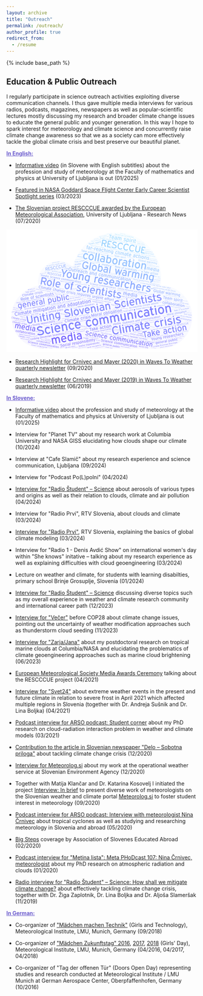 ```yaml
---
layout: archive
title: "Outreach"
permalink: /outreach/
author_profile: true
redirect_from:
  - /resume
---
```


{% include base_path %}

## Education & Public Outreach

I regularly participate in science outreach activities exploiting diverse communication channels. I thus gave multiple media interviews for various radios, podcasts, magazines, newspapers as well as popular-scientific lectures mostly discussing my research and broader climate change issues to educate the general public and younger generation. In this way I hope to spark interest for meteorology and climate science and concurrently raise climate change awareness so that we as a society can more effectively tackle the global climate crisis and best preserve our beautiful planet.

<b><font color="slateblue"><u>In English:</u></font></b> 

* [Informative video](https://www.youtube.com/watch?v=TKgGIXfJLtQ) (in Slovene with English subtitles) about the profession and study of meteorology at the Faculty of mathematics and physics at University of Ljubljana is out (01/2025)

* [Featured in NASA Goddard Space Flight Center Early Career Scientist Spotlight series](https://science.gsfc.nasa.gov/600/ECSS/Nina-Crnivec.html) (03/2023)<br/>

* [The Slovenian project RESCCCUE awarded by the European Meteorological Association](https://www.uni-lj.si/research_and_development/research_news/interdisciplinary_research/2020070315391882/the_slovenian_project_rescccue_awarded_by_the_european_meteorological_association/), University of Ljubljana - Research News (07/2020)

![RESCCCUE Word Art](/images/RESCCCUE_WordArt.png)

* [Research Highlight for Crnivec and Mayer (2020) in Waves To Weather quarterly newsletter](https://www.wavestoweather.de/communication/dissemination-activities/publications/quarterly_newsletter/2020/w2w_newsletter_q3_2020.pdf) (09/2020)<br/>

* [Research Highlight for Crnivec and Mayer (2019) in Waves To Weather quarterly newsletter](https://www.wavestoweather.de/communication/dissemination-activities/publications/quarterly_newsletter/2019/w2w_newsletter_q2_20191.pdf) (06/2019)<br/>

<b><font color="slateblue"><u>In Slovene:</u></font></b> 

* [Informative video](https://www.youtube.com/watch?v=QwUcm7ND3C8&t=27s) about the profession and study of meteorology at the Faculty of mathematics and physics at University of Ljubljana is out (01/2025)

* Interview for "Planet TV" about my research work at Columbia University and NASA GISS elucidating how clouds shape our climate (10/2024)

* Interview at "Cafe Slamič" about my research experience and science communication, Ljubljana (09/2024)
  
* Interview for "Podcast Po(L)polni" (04/2024)

* [Interview for "Radio Študent" – Science](https://radiostudent.si/znanost/arso/aerso) about aerosols of various types and origins as well as their relation to clouds, climate and air pollution (04/2024)

* Interview for "Radio Prvi", RTV Slovenia, about clouds and climate (03/2024)

* [Interview for "Radio Prvi"](https://prvi.rtvslo.si/podkast/jutranja-vremenska-fronta/173251595/175031771), RTV Slovenia, explaining the basics of global climate modeling (03/2024)
  
* Interview for "Radio 1 - Denis Avdić Show" on international women's day within "She knows" initative – talking about my research experience as well as explaining difficulties with cloud geoengineering (03/2024)

* Lecture on weather and climate, for students with learning disabilties, primary school Brinje Grosuplje, Slovenia (01/2024)

* [Interview for "Radio Študent" – Science](https://radiostudent.si/znanost/odprti-termin-za-znanost/nocni-program-znanstvene-redakcije-0) discussing diverse topics such as my overall experience in weather and climate research community and international career path (12/2023)

* [Interview for "Večer"](https://vecer.com/slovenija/resevanje-sveta-pred-podnebnim-zlomom-lahko-clovek-spreminja-vreme-in-podnebje-10344702) before COP28 about climate change issues, pointing out the uncertainty of weather modification approaches such as thunderstorm cloud seeding (11/2023)

* [Interview for "Zarja/Jana"](https://novice.svet24.si/revija/jana/clanek/zgodbe/649140df5a399/kako-naredis-oblak) about my postdoctoral research on tropical marine clouds at Columbia/NASA and elucidating the problematics of climate geoengineering approaches such as marine cloud brightening (06/2023)

* [European Meteorological Society Media Awards Ceremony](https://www.youtube.com/watch?v=3taZqPIbZh4) talking about the RESCCCUE project (04/2021)

* [Interview for "Svet24"](https://novice.svet24.si/clanek/novice/slovenija/6073055dc2e54/najvec-skode-bodo-utrpeli-slovenski-sadjarji-vinogradniki-in-cebelarji) about extreme weather events in the present and future climate in relation to severe frost in April 2021 which affected multiple regions in Slovenia (together with Dr. Andreja Sušnik and Dr. Lina Boljka) (04/2021)

* [Podcast interview for ARSO podcast: Student corner](https://meteo.arso.gov.si/uploads/probase/www/fproduct/media/sl/podcast/podcast_20210317_ep057.mp3) about my PhD research on cloud-radiation interaction problem in weather and climate models (03/2021)

* [Contribution to the article in Slovenian newspaper "Delo – Sobotna priloga"](https://www.delo.si/sobotna-priloga/razglednice-z-vroce-strani-alp/) about tackling climate change crisis (12/2020)

* [Interview for Meteorolog.si](https://meteorolog.si/index.php/2020/12/18/nina-crnivec/) about my work at the operational weather service at Slovenian Environment Agency (12/2020)

* Together with Matija Klančar and Dr. Katarina Kosovelj I initiated the project [Interview: In brief](http://meteorolog.si/index.php/2020/09/15/napovednik-intervjuji-na-kratko/) to present diverse work of meteorologists on the Slovenian weather and climate portal [Meteorolog.si](http://meteorolog.si/) to foster student interest in meteorology (09/2020)

* [Podcast interview for ARSO podcast: Interview with meteorologist Nina Črnivec](http://www.meteo.si/uploads/probase/www/fproduct/media/sl/podcast/podcast_20200520_ep040.mp3) about tropical cyclones as well as studying and researching meteorology in Slovenia and abroad (05/2020)

* [Big Steps](https://www.facebook.com/dvtis/photos/a.1017215245070418/1956902154435051/?type=3&theater) coverage by Association of Slovenes Educated Abroad (02/2020)

* [Podcast interview for "Metina lista": Meta PHoDcast 107: Nina Črnivec, meteorologist](https://metinalista.si/meta-phodcast-107-nina-crnivec-meteorologinja/) about my PhD research on atmospheric radiation and clouds (01/2020)

* [Radio interview for "Radio Študent" – Science: How shall we mitigate climate change?](https://radiostudent.si/znanost/zr-intervju/kako-bomo-bla%C5%BEili-podnebne-spremembe?fbclid=IwAR2y3n6dfT9tYwNvE19qQpJQxxlx4NXMCNswiruB8Ier-CspBRPHdpXCQM4) about effectively tackling climate change crisis, together with Dr. Žiga Zaplotnik, Dr. Lina Boljka and Dr. Aljoša Slameršak (11/2019)<br/> 

<!---
* Our 'Request of Slovenian researchers to take immediate action on improving the climate change mitigation and adaptation policy' (joint work with [Žiga Zaplotnik](https://zaplotnik.github.io/), [Lina Boljka](https://lina-boljka.github.io/) and [Aljoša Slameršak](https://ictaweb.uab.cat/personal_detail.php?id=4088)) has received extensive media coverage (11-12/2019):
> - **RTV-SLO (MMC):** [Znanstveniki: Slovenija ne kaže pripravljenosti, da bi se na podnebne spremembe odločno odzvala](https://www.rtvslo.si/okolje/novice/znanstveniki-slovenija-ne-kaze-pripravljenosti-da-bi-se-na-podnebne-spremembe-odlocno-odzvala/504612?fbclid=IwAR2Px1cLtDykMJxNszkG6MI1QDOM2LneGWqK70LchAvEST9RBr_VWVjM-7Y)<br/> 
> - **24 ur:** [Odprto pismo: Podnebne spremembe ogrožajo življenja več kot milijarde ljudi](https://www.24ur.com/novice/slovenija/razocarani-slovenski-znanstveniki-politiki-se-ne-zavedajo-resnosti-problema.html)<br/> 
> - **Dnevnik:** [Slovenski raziskovalci pozivajo k odločnemu ukrepanju za blaženje podnebnih sprememb](https://www.dnevnik.si/1042913601/slovenija/slovenski-raziskovalci-pozivajo-k-odlocnemu-ukrepanju-za-blazenje-podnebnih-sprememb)<br/> 
> - **Delo in Sobotna priloga:** [Slovenski raziskovalci pozivajo politiko: Sprejmite bolj ambiciozen podnebni načrt!](https://www.delo.si/novice/okolje/slovenski-raziskovalci-pozivajo-politiko-sprejmite-bolj-ambiciozen-podnebni-nacrt-247970.html)<br/>  
> - **STA-Znanost:** [Slovenski raziskovalci pozivajo k odločnemu ukrepanju za blaženje podnebnih sprememb](http://znanost.sta.si/2696264/slovenski-raziskovalci-pozivajo-k-odlocnemu-ukrepanju-za-blazenje-podnebnih-sprememb)<br/> 
> - **Mladina:** [Slovenski znanstveniki o podnebnih spremembah: Naša moralna in etična dolžnost je pozvati k ukrepanju](https://www.mladina.si/194097/slovenski-znanstveniki-o-podnebnih-spremembah-nasa-moralna-in-eticna-dolznost-je-pozvati-k-ukr/)<br/>  
> - **Večer:** [Znanstveniki pozivajo vlado, državni zbor in državni svet: "Ukrepajte!"](https://www.vecer.com/znanstveniki-pozivajo-vlado-drzavni-zbor-in-drzavni-svet-ukrepajte-10089051)<br/> 
> - **Slovenske novice:** [Grožnje Pahorju in Šarcu: pred Slovenijo katastrofalne spremembe](https://www.slovenskenovice.si/novice/slovenija/clanek/groznje-pahorju-in-sarcu-pred-slovenijo-katastrofalne-spremembe-247919)<br/>  
> - **Finance:** [Slovenski raziskovalci: vlada naj vključi podnebno problematiko v obvezen šolski program](https://oe.finance.si/8954794)<br/> 
> - **Politiks:** [Slovenski raziskovalci pozivajo k odločnemu ukrepanju za blaženje podnebnih sprememb](http://www.politikis.si/2019/11/slovenski-raziskovalci-pozivajo-k-odlocnemu-ukrepanju-za-blazenje-podnebnih-sprememb/)<br/> 
> - **TIMES.si:** [Slovenski raziskovalci: vlada naj vključi podnebno problematiko v obvezen šolski program](http://www.times.si/slovenija/slovenski-raziskovalci-vlada-naj-vkljuci-podnebno-problematiko-v-obvezen-solski-program--8eab3057b4f399f34eedc14a0423913804034be6.html)<br/> 
> - **Meteorolog.si** (November): [Podnebne spremembe – Odprto pismo](http://meteorolog.si/index.php/2019/11/11/podnebne-spremembe-odprto-pismo/)<br/> 
> - **Meteorolog.si** (December): [Odzivi na Zahtevo slovenskih raziskovalcev za sprejetje takojšnjih ukrepov za blaženje podnebnih sprememb in prilagajanje nanje](http://meteorolog.si/index.php/2019/12/13/odzivi-na-zahtevo-slovenskih-raziskovalcev-za-sprejetje-takojsnjih-ukrepov-za-blazenje-podnebnih-sprememb-in-prilagajanje-nanje/)<br/> 
> - **Zeleni Genij:** [Odprto pismo: Podnebne spremembe ogrožajo življenja več kot milijarde ljudi](https://zelenigenij.24ur.com/odprto-pismo-podnebne-spremembe-ogrozajo-zivljenja-vec-kot-milijarde-ljudi.html)<br/> 
> - **Kvardakadabra:** [Zahteva slovenskih znanstvenikov za sprejetje takojšnjih ukrepov  za blaženje podnebnih sprememb in prilagajanje nanje](https://www.scribd.com/document/434444707/Zahteva-slovenskih-znanstvenikov-za-sprejetje-takoj%C5%A1njih-ukrepov-za-bla%C5%BEenje-podnebnih-sprememb-in-prilagajanje-nanje?fbclid=IwAR07Noqc0WUfEeGxoe44hf0LuPNbSMlc3NKxCK9OCj7hNXaymeyW7ozgUGg)<br/> 
> - **Metropolitan:** [120 slovenskih strokovnjakov za odločno ukrepanje pri blaženju podnebnih sprememb](https://www.metropolitan.si/aktualno/120-slovenskih-strokovnjakov-za-odlocno-ukrepanje-pri-blazenju-podnebnih-sprememb/)<br/> 
> - **Hudo:** [Zaskrbljeni slovenski raziskovalci državo pozivajo k sprejetju takojšnjih ukrepov za blaženje podnebnih sprememb in prilagajanju nanje](https://hudo.com/si/2019/11/11/zaskrbljeni-slovenski-raziskovalci-drzavo-pozivajo-k-sprejetju-takojsnjih-ukrepov-za-blazenje-podnebnih-sprememb-prilagajanju-nanje/)<br/> 
> - **Svet24:** [Slovenija ne kaže pripravljenosti, da bi se na grožnjo podnebnih sprememb odzvala z odločnimi ukrepi](https://novice.svet24.si/clanek/novice/svet/5df8e1f62d92a/slovenija-ne-kaze-pripravljenosti-da-bi-se-na-groznjo-podnebnih-sprememb-odzvala-z-odlocnimi-ukrepi)<br/> 
> - **Zarja/Jana** (November): [Smo pozabili? Ljudje umirajo!](https://revijazarja.si/clanek/ljudje/5dd2bb059e1b5/smo-pozabili-ljudje-umirajo)<br/> 
> - **Zarja/Jana** (December): [Smo v usodnem času za človeštvo](https://revijazarja.si/clanek/zgodbe/5dee3441f3ac2/smo-v-usodnem-casu-za-clovestvo)<br/> 
> - **ARSO podcast:** [Podnebne spremembe - ukrepajmo zdaj!](https://meteo.arso.gov.si/uploads/probase/www/fproduct/media/sl/podcast/podcast_20191204_ep027.mp3)<br/> 
> - **Radio Študent:** [Kako bomo blažili podnebne spremembe?](https://radiostudent.si/znanost/zr-intervju/kako-bomo-bla%C5%BEili-podnebne-spremembe)<br/> 
> - **Radio Rai Furlanija Julijska Krajina:** [Poziv politikom in odločevalcem v Sloveniji za blažitev podnebnih sprememb na podubo štirih mladih slovenskih znanstvenikov (Hevreka del 18/11/2019)](http://www.rai.it/dl/portali/site/articolo/ContentItem-99a019aa-ca1e-4865-b5e0-bc047ac1bab4.html)<br/> 
  Mentioned also in:
> - **Frekvenca X - Val 202** (01/2020): [Stopinja in pol 1/4: Ko narava ni več naravna](https://val202.rtvslo.si/2019/12/frekvenca-x-177/)<br/> 
> - **Metina lista** (01/2020): [Meta PHoDcast 107: Nina Črnivec, meteorologinja](https://metinalista.si/meta-phodcast-107-nina-crnivec-meteorologinja/)<br/> 
> - **RTV-SLO (Dnevnik)** (01/2020): [Neizkoriščen sklad za podnebne spremembe](https://4d.rtvslo.si/arhiv/dnevnik/174665542/00:00:00)<br/> 
-->

<b><font color="slateblue"><u>In German:</u></font></b> 

* Co-organizer of ["Mädchen machen Technik"](https://www.wavestoweather.de/equal_opportunity/activities/maedchenmachentechnik2018/index.html) (Girls and Technology), Meteorological Institute, LMU, Munich, Germany (09/2018)<br/>

* Co-organizer of ["Mädchen Zukunftstag" 2016](https://www.wavestoweather.de/equal_opportunity/activities/girls_day_2016/index.html), [2017](https://www.wavestoweather.de/equal_opportunity/activities/girls_day_2017/index.html), [2018](https://www.wavestoweather.de/equal_opportunity/activities/girlsday-2018/index.html) (Girls' Day), Meteorological Institute, LMU, Munich, Germany (04/2016, 04/2017, 04/2018)<br/>

* Co-organizer of "Tag der offenen Tür" (Doors Open Day) representing studies and research conducted at Meteorological Institute / LMU Munich at German Aerospace Center, Oberpfaffenhofen, Germany (10/2016)








